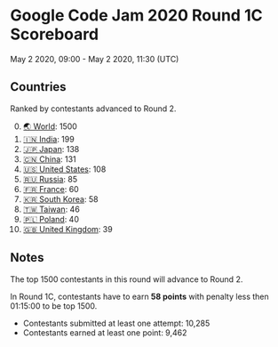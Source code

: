 # Google Code Jam 2020 Round 1C Scoreboard
May 2 2020, 09:00 - May 2 2020, 11:30  (UTC)

## Countries
Ranked by contestants advanced to Round 2.

0. [🌏 World](ALL.tsv): 1500
3. [🇮🇳 India](India.tsv): 199
2. [🇯🇵 Japan](Japan.tsv): 138
5. [🇨🇳 China](China.tsv): 131
4. [🇺🇸 United States](United%20States.tsv): 108
1. [🇷🇺 Russia](Russia.tsv): 85
8. [🇫🇷 France](France.tsv): 60
7. [🇰🇷 South Korea](South%20Korea.tsv): 58
9. [🇹🇼 Taiwan](Taiwan.tsv): 46
6. [🇵🇱 Poland](Poland.tsv): 40
10. [🇬🇧 United Kingdom](United%20Kingdom.tsv): 39


## Notes
The top 1500 contestants in this round will advance to Round 2.

In Round 1C, contestants have to earn **58 points** with penalty less then 01:15:00 to be top 1500.

+ Contestants submitted at least one attempt: 10,285
+ Contestants earned at least one point: 9,462
